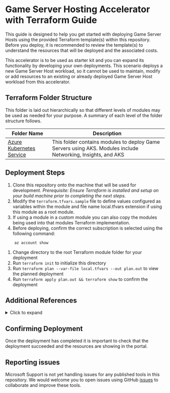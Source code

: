 # Game Server Hosting Accelerator with Terraform Guide

This guide is designed to help you get started with deploying Game Server Hosts using the provided Terraform template(s) within this repository. Before you deploy, it is recommended to review the template(s) to understand the resources that will be deployed and the associated costs.

This accelerator is to be used as starter kit and you can expand its functionality by developing your own deployments. This scenario deploys a new Game Server Host workload, so it cannot be used to maintain, modify or add resources to an existing or already deployed Game Server Host workload from this accelerator.

## Terraform Folder Structure

This folder is laid out hierarchically so that different levels of modules may be used as needed for your purpose. A summary of each level of the folder structure follows.

| Folder Name | Description |
| --- | --- |
| [Azure Kubernetes Service](./AKS) | This folder contains modules to deploy Game Servers using AKS. Modules include Networking, Insights, and AKS |

## Deployment Steps

1. Clone this repository onto the machine that will be used for development. *Prerequisite: Ensure Terraform is installed and setup on your build machine prior to completing the next steps.*
1. Modify the `terraform.tfvars.sample` file to define values configured as variables within the module and file name local.tfvars extension if using this module as a root module.
1. If using a module in a custom module you can also copy the modules being used into that modules Terraform implementation.
1. Before deploying, confirm the correct subscription is selected using the following command:

``` cli
    az account show
```

1. Change directory to the root Terraform module folder for your deployment
1. Run `terraform init` to initialize this directory
1. Run `terraform plan --var-file local.tfvars --out plan.out` to view the planned deployment
1. Run `terraform apply plan.out && terraform show` to confirm the deployment

## Additional References

<details>

<summary>Click to expand</summary>

- [Terraform Download](https://www.terraform.io/downloads.html)
- [Visual Code Download](https://code.visualstudio.com/Download)
- [Powershell VS Code Extension](https://marketplace.visualstudio.com/items?itemName=ms-vscode.PowerShell)
- [HashiCorp Terraform VS Code Extension](https://marketplace.visualstudio.com/items?itemName=HashiCorp.terraform)
- [Azure Terraform VS Code Extension Name](https://marketplace.visualstudio.com/items?itemName=ms-azuretools.vscode-azureterraform)
- [Azure CLI](https://learn.microsoft.com/cli/azure/install-azure-cli-windows?tabs=azure-cli)
- [Configure the Azure Terraform Visual Studio Code extension](https://learn.microsoft.com/azure/developer/terraform/configure-vs-code-extension-for-terraform?tabs=azure-cli)

</details>

## Confirming Deployment

Once the deployment has completed it is important to check that the deployment succeeded and the resources are showing in the portal.

## Reporting issues

Microsoft Support is not yet handling issues for any published tools in this repository. We would welcome you to open issues using GitHub [issues](https://github.com/Azure/Accelerator-Gaming/issues) to collaborate and improve these tools.
